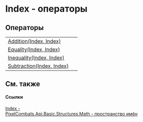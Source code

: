 # Index - операторы




## Операторы
<table>
<tr>
<td><a href="ae0d1451-41e2-ba28-e6c6-064311d7c617">Addition(Index, Index)</a></td>
<td> </td></tr>
<tr>
<td><a href="1ae54f77-f558-01dd-fe08-f62ad71d777f">Equality(Index, Index)</a></td>
<td> </td></tr>
<tr>
<td><a href="328d70fd-e44c-1c42-5bb4-681fa0ee0f97">Inequality(Index, Index)</a></td>
<td> </td></tr>
<tr>
<td><a href="ef731e5d-71c8-77ac-8288-cd3e03d444b7">Subtraction(Index, Index)</a></td>
<td> </td></tr>
</table>

## См. также


#### Ссылки
<a href="ac5dc432-60d2-665e-4227-5491791da77a">Index - </a>  
<a href="9a3afb53-d505-325f-0368-fcd870e41d3f">PixelCombats.Api.Basic.Structures.Math - пространство имён</a>  
